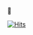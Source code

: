 🔎

<a href="https://hits.sh/github.com/devep69/devep69/"><img alt="Hits" src="https://hits.sh/github.com/devep69/devep69.svg"/></a>
